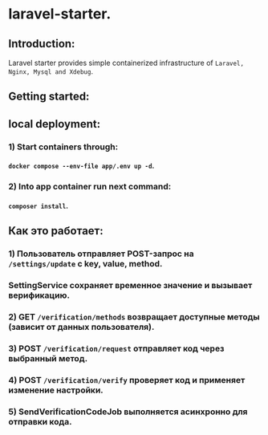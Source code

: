 # laravel-starter.

## Introduction:

Laravel starter provides simple containerized infrastructure of `Laravel, Nginx, Mysql and Xdebug`.

## Getting started:

## local deployment:

### 1) Start containers through:
#### `docker compose --env-file app/.env up -d`.
### 2) Into app container run next command:
#### `composer install`.

## Как это работает:

### 1) Пользователь отправляет POST-запрос на `/settings/update` с key, value, method.
### SettingService сохраняет временное значение и вызывает верификацию.
### 2) GET `/verification/methods` возвращает доступные методы (зависит от данных пользователя).
### 3) POST `/verification/request` отправляет код через выбранный метод.
### 4) POST `/verification/verify` проверяет код и применяет изменение настройки.
### 5) SendVerificationCodeJob выполняется асинхронно для отправки кода.
